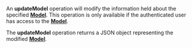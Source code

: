 An **updateModel** operation will modify the information held about the specified [**Model**](#tag/models). This operation is only available if the authenticated user has access to the [**Model**](#tag/models).

The **updateModel** operation returns a JSON object representing the modified [**Model**](#tag/models).
